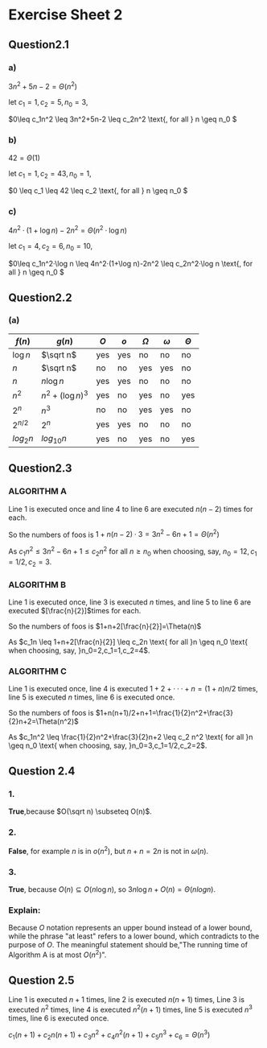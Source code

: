 # Exercise Sheet 2

## Question2.1

### a)

 $3n^2+5n-2=\Theta(n^2)$

$\text{let } c_1=1,c_2=5,n_0=3,$

$0\leq c_1n^2 \leq 3n^2+5n-2 \leq c_2n^2  \text{, for all } n \geq n_0 $

### b)

 $42=\Theta(1)$

$\text{let } c_1=1,c_2=43,n_0=1,$

$0 \leq c_1 \leq 42 \leq c_2  \text{, for all } n \geq n_0 $

### c)

 $4n^2·(1+\log n)-2n^2=\Theta(n^2·\log n)$

$\text{let } c_1=4,c_2=6,n_0=10,$

$0\leq c_1n^2·\log n \leq 4n^2·(1+\log n)-2n^2 \leq c_2n^2·\log n  \text{, for all } n \geq n_0 $



## Question2.2

### (a)

| $f(n)$    | $g(n)$           | $O$  | $o$  | $\Omega$ | $\omega$ | $\Theta$ |
| --------- | ---------------- | ---- | ---- | -------- | -------- | -------- |
| $\log n$  | $\sqrt n$        | yes  | yes  | no       | no       | no       |
| $n$       | $\sqrt n$        | no   | no   | yes      | yes      | no       |
| $n$       | $n\log n$        | yes  | yes  | no       | no       | no       |
| $n^2$     | $n^2+(\log n)^3$ | yes  | no   | yes      | no       | yes      |
| $2^n$     | $n^3$            | no   | no   | yes      | yes      | no       |
| $2^{n/2}$ | $2^n$            | yes  | yes  | no       | no       | no       |
| $log_2 n$ | $log_{10} n$     | yes  | no   | yes      | no       | yes      |



## Question2.3

### ALGORITHM A

Line 1 is executed once and line 4 to line 6 are executed $n(n-2)$ times for each.

So the numbers of foos is $1+n(n-2)·3=3n^2-6n+1=\Theta(n^2)$

As $c_1n^2 \leq 3n^2-6n+1 \leq c_2 n^2  \text{ for all }n \geq n_0 \text{ when choosing, say, }n_0=12,c_1=1/2,c_2=3$.

### ALGORITHM B

Line 1 is executed once, line 3 is executed $n$ times, and line 5 to line 6 are executed $[\frac{n}{2}]$times for each.

So the numbers of foos is $1+n+2[\frac{n}{2}]=\Theta(n)$

As $c_1n \leq  1+n+2[\frac{n}{2}] \leq c_2n \text{ for all }n \geq n_0 \text{ when choosing, say, }n_0=2,c_1=1,c_2=4$.

### ALGORITHM C

Line 1 is executed once, line 4 is executed $1+2+···+n=(1+n)n/2$ times, line 5 is executed $n$ times, line 6 is executed once.

So the numbers of foos is $1+n(n+1)/2+n+1=\frac{1}{2}n^2+\frac{3}{2}n+2=\Theta(n^2)$

As $c_1n^2 \leq \frac{1}{2}n^2+\frac{3}{2}n+2 \leq c_2 n^2  \text{ for all }n \geq n_0 \text{ when choosing, say, }n_0=3,c_1=1/2,c_2=2$.



## Question 2.4

### 1.

**True**,because $O(\sqrt n) \subseteq O(n)$.

### 2.

**False**, for example $n$ is in $o(n^2)$, but $n+n=2n$ is not in $\omega(n)$.

### 3.

**True**, because $O(n) \subseteq O(n\log n)$, so $3n\log n+O(n)=\Theta(n log n)$.

### **Explain:**

Because $O$ notation represents an upper bound instead of a lower bound, while the phrase "at least" refers to a lower bound, which contradicts to the purpose of $O$. The meaningful statement should be,"The running time of Algorithm A is at most $O(n^2)$".

##  Question 2.5

Line 1 is executed $n+1$ times, line 2 is executed $n(n+1)$ times, Line 3 is executed $n^2$ times, line 4 is executed $n^2(n+1)$ times, line 5 is executed $n^3$ times, line 6 is executed once.

$c_1(n+1)+c_2n(n+1)+c_3n^2+c_4n^2(n+1)+c_5n^3+c_6=\Theta(n^3)$

